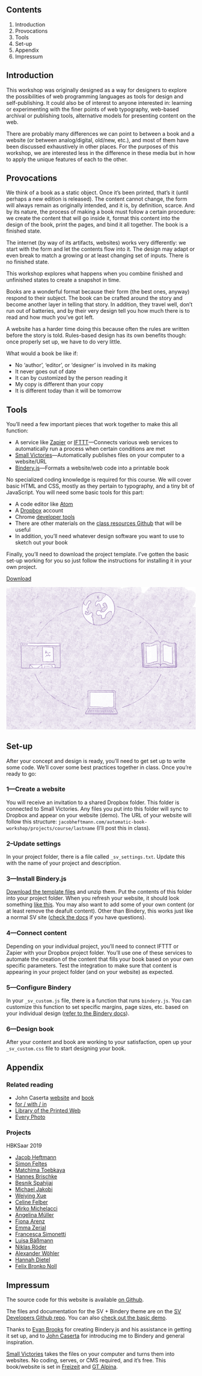 ## Contents

1. Introduction
2. Provocations
2. Tools
3. Set-up
3. Appendix
3. Impressum

<span class="page-break"></span>

## Introduction

This workshop was originally designed as a way for designers to explore the possibilities of web programming languages as tools for design and self-publishing. It could also be of interest to anyone interested in: learning or experimenting with the finer points of web typography, web-based archival or publishing tools, alternative models for presenting content on the web.

There are probably many differences we can point to between a book and a website (or between analog/digital, old/new, etc.), and most of them have been discussed exhaustively in other places. For the purposes of this workshop, we are interested less in the difference in these media but in how to apply the unique features of each to the other.

<span class="page-break"></span>
## Provocations

We think of a book as a static object. Once it’s been printed, that’s it (until perhaps a new edition is released). The content cannot change, the form will always remain as originally intended, and it is, by definition, scarce. And by its nature, the process of making a book must follow a certain procedure: we create the content that will go inside it, format this content into the design of the book, print the pages, and bind it all together. The book is a finished state.

The internet (by way of its artifacts, websites) works very differently: we start with the form and let the contents flow into it. The design may adapt or even break to match a growing or at least changing set of inputs. There is no finished state.

This workshop explores what happens when you combine finished and unfinished states to create a snapshot in time.

Books are a wonderful format because their form (the best ones, anyway) respond to their subject. The book can be crafted around the story and become another layer in telling that story. In addition, they travel well, don’t run out of batteries, and by their very design tell you how much there is to read and how much you’ve got left.

A website has a harder time doing this because often the rules are written before the story is told. Rules-based design has its own benefits though: once properly set up, we have to do very little.

What would a book be like if:

- No ‘author’, ‘editor’, or ‘designer’ is involved in its making
- It never goes out of date
- It can by customized by the person reading it
- My copy is different than your copy
- It is different today than it will be tomorrow

## Tools

You’ll  need a few important pieces that work together to make this all function:

- A service like [Zapier](https://zapier.com/) or [IFTTT](https://ifttt.com/discover)—Connects various web services to automatically run a process when certain conditions are met
- [Small Victories](https://www.smallvictori.es/)—Automatically publishes files on your computer to a website/URL
- [Bindery.js](https://evanbrooks.info/bindery/)—Formats a website/web code into a printable book

No specialized coding knowledge is required for this course. We will cover basic HTML and CSS, mostly as they pertain to typography, and a tiny bit of JavaScript. You will need some basic tools for this part:

- A code editor like [Atom](https://atom.io)
- A [Dropbox](https://www.dropbox.com) account
- Chrome [developer tools](https://developers.google.com/web/tools/chrome-devtools/)
- There are other materials on the [class resources Github](https://github.com/jheftmann/class-resources) that will be useful
- In addition, you’ll need whatever design software you want to use to sketch out your book

Finally, you’ll need to download the project template. I’ve gotten the basic set-up working for you so just follow the instructions for installing it in your own project.

<a href="_assets/template.zip" class="button">Download</a>

<img class="spread" src="_assets/spread.jpg" alt="round the world">

## Set-up

After your concept and design is ready, you’ll need to get set up to write some code. We’ll cover some best practices together in class. Once you’re ready to go:

### 1—Create a website

You will receive an invitation to a shared Dropbox folder. This folder is connected to Small Victories. Any files you put into this folder will sync to Dropbox and appear on your website (demo). The URL of your website will follow this structure: `jacobheftmann.com/automatic-book-workshop/projects/course/lastname` (I’ll post this in class).

### 2–Update settings

In your project folder, there is a file called `_sv_settings.txt`. Update this with the name of your project and description.

### 3—Install Bindery.js

[Download the template files](_assets/template.zip) and unzip them. Put the contents of this folder into your project folder. When you refresh your website, it should look something [like this](https://sv-custom-themes.smvi.co/sv-bindery). You may also want to add some of your own content (or at least remove the deafult content). Other than Bindery, this works just like a normal SV site ([check the docs](https://docs.smallvictori.es/) if you have questions).

### 4—Connect content

Depending on your individual project, you’ll need to connect IFTTT or Zapier with your Dropbox project folder. You’ll use one of these services to automate the creation of the content that fills your book based on your own specific parameters. Test the integration to make sure that content is appearing in your project folder (and on your website) as expected.

### 5—Configure Bindery

In your `_sv_custom.js` file, there is a function that runs `bindery.js`. You can customize this function to set specific margins, page sizes, etc. based on your individual design ([refer to the Bindery docs](https://evanbrooks.info/bindery/docs/#printsetup)).

### 6—Design book

After your content and book are working to your satisfaction, open up your `_sv_custom.css` file to start designing your book.

<span class="page-break"></span>

## Appendix

### Related reading
- John Caserta [website](http://johncaserta.com/) and [book](http://johncaserta.com/bindery.html)
- [for / with / in](http://htmloutput.risd.gd/book/)
- [Library of the Printed Web](https://printedweb.org/)
- [Every Photo](https://bindery-demo.smvi.co/)

### Projects

HBKSaar 2019
- [Jacob Heftmann](projects/hbk19/heftmann)
- [Simon Feltes](projects/hbk19/feltes)
- [Matchima Toebkaya](projects/hbk19/toebkaya)
- [Hannes Brischke](projects/hbk19/brischke)
- [Besnik Spahijaj](projects/hbk19/spahijaj)
- [Michael Jakobi](projects/hbk19/jakobi)
- [Weiying Xue](projects/hbk19/xue)
- [Celine Felber](projects/hbk19/felber)
- [Mirko Michelacci](projects/hbk19/michelacci)
- [Angelina Müller](projects/hbk19/mueller)
- [Fiona Arenz](projects/hbk19/arenz)
- [Emma Zerial](projects/hbk19/zerial)
- [Francesca Simonetti](projects/hbk19/simonetti)
- [Luisa Bäßmann](projects/hbk19/baessmann)
- [Niklas Röder](projects/hbk19/roeder)
- [Alexander Wöhler ](projects/hbk19/woehler)
- [Hannah Dietel](projects/hbk19/dietel)
- [Felix Bronko Noll](projects/hbk19/noll)

<span class="page-break"></span>
## Impressum

The source code for this website is available [on Github](https://github.com/jheftmann/automatic-book-workshop).

The files and documentation for the SV + Bindery theme are on the [SV Developers Github repo](https://github.com/smallvictories/developers/tree/master/03-custom-templates/sv-bindery). You can also [check out the basic demo](https://sv-custom-themes.smvi.co/sv-bindery).

Thanks to [Evan Brooks](https://evanbrooks.info/) for creating Bindery.js and his assistance in getting it set up, and to [John Caserta](http://johncaserta.com/) for introducing me to Bindery and general inspiration.

[Small Victories](https://www.smallvictori.es) takes the files on your computer and turns them into websites. No coding, serves, or CMS required, and it’s free. This book/website is set in [Freizeit](https://polytype.co.uk/) and [GT Alpina](https://www.grillitype.com/).
